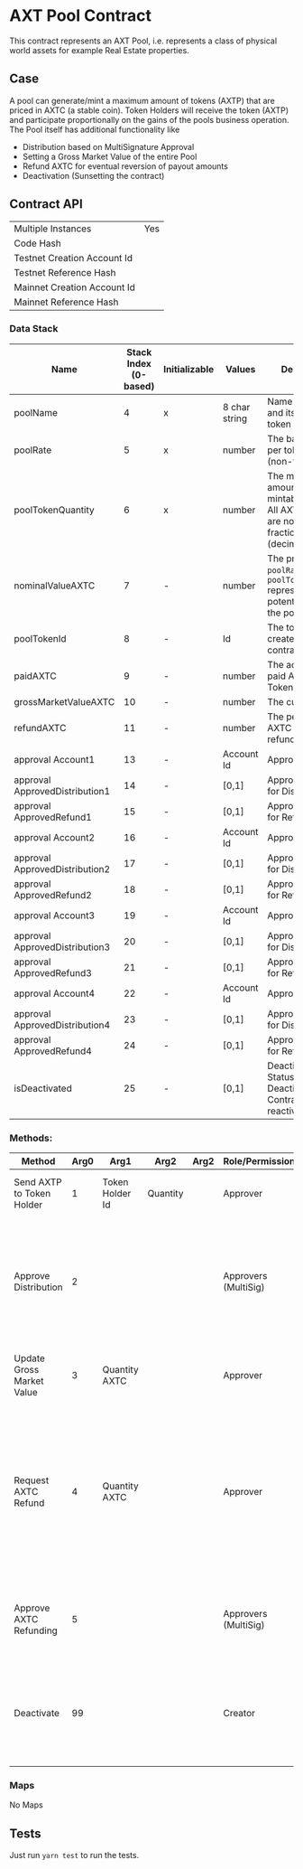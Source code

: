 # AXT Pool Contract

This contract represents an AXT Pool, i.e. represents a class of physical world assets for example Real Estate
properties.

## Case

A pool can generate/mint a maximum amount of tokens (AXTP) that are priced in AXTC (a stable coin). Token Holders will
receive the token (AXTP) and
participate proportionally on the gains of the pools business operation. The Pool itself has additional functionality
like

- Distribution based on MultiSignature Approval
- Setting a Gross Market Value of the entire Pool
- Refund AXTC for eventual reversion of payout amounts
- Deactivation (Sunsetting the contract)

## Contract API

|                             |     |
|-----------------------------|-----|
| Multiple Instances          | Yes |
| Code Hash                   |     |
| Testnet Creation Account Id |     |
| Testnet Reference Hash      |     |
| Mainnet Creation Account Id |     |
| Mainnet Reference Hash      |     |

### Data Stack

| Name                           | Stack Index (0-based) | Initializable | Values        | Description                                                                                      |
|--------------------------------|-----------------------|---------------|---------------|--------------------------------------------------------------------------------------------------|
| poolName                       | 4                     | x             | 8 char string | Name of the Pool and its emitted token                                                           |
| poolRate                       | 5                     | x             | number        | The base price per token in AXTC (non-fractional                                                 |
| poolTokenQuantity              | 6                     | x             | number        | The maximum amount of mintable tokens. All AXTP tokens are non-fractional/integral (decimals: 0) |
| nominalValueAXTC               | 7                     | -             | number        | The product of `poolRate` and `poolTokenQuantity` representing the potential value of the pool   |
| poolTokenId                    | 8                     | -             | Id            | The token's Id created by the contract                                                           |
| paidAXTC                       | 9                     | -             | number        | The accumulated paid AXTC to Token Holders                                                       |
| grossMarketValueAXTC           | 10                    | -             | number        | The current GMV                                                                                  |
| refundAXTC                     | 11                    | -             | number        | The pending AXTC to be refunded                                                                  |
| approval Account1              | 13                    | -             | Account Id    | Approval Account                                                                                 |
| approval ApprovedDistribution1 | 14                    | -             | [0,1]         | Approval Status for Distribution                                                                 |
| approval ApprovedRefund1       | 15                    | -             | [0,1]         | Approval Status for Refund                                                                       |
| approval Account2              | 16                    | -             | Account Id    | Approval Account                                                                                 |
| approval ApprovedDistribution2 | 17                    | -             | [0,1]         | Approval Status for Distribution                                                                 |
| approval ApprovedRefund2       | 18                    | -             | [0,1]         | Approval Status for Refund                                                                       |
| approval Account3              | 19                    | -             | Account Id    | Approval Account                                                                                 |
| approval ApprovedDistribution3 | 20                    | -             | [0,1]         | Approval Status for Distribution                                                                 |
| approval ApprovedRefund3       | 21                    | -             | [0,1]         | Approval Status for Refund                                                                       |
| approval Account4              | 22                    | -             | Account Id    | Approval Account                                                                                 |
| approval ApprovedDistribution4 | 23                    | -             | [0,1]         | Approval Status for Distribution                                                                 |
| approval ApprovedRefund4       | 24                    | -             | [0,1]         | Approval Status for Refund                                                                       |
| isDeactivated                  | 25                    | -             | [0,1]         | Deactivation Status - Deactivated Contract are not reactive anymore                              |                 

### Methods:

| Method                    | Arg0 | Arg1            | Arg2     | Arg2 | Role/Permission      | Description                                                                                                                                              |
|---------------------------|------|-----------------|----------|------|----------------------|----------------------------------------------------------------------------------------------------------------------------------------------------------|
| Send AXTP to Token Holder | 1    | Token Holder Id | Quantity |      | Approver             | Sends Pool Tokens to Token Holder.                                                                                                                       |
| Approve Distribution      | 2    |                 |          |      | Approvers (MultiSig) | Approves a distribution (when having AXTC balance) to Token Holders. Needs 3/4 approvals to trigerr distribution                                         |
| Update Gross Market Value | 3    | Quantity AXTC   |          |      | Approver             | Updates the Gross Market Value (in AXTC) of this Asset Pool                                                                                              |
| Request AXTC Refund       | 4    | Quantity AXTC   |          |      | Approver             | Request the refund of AXTC to Master Contract. This can be used to reduce/revert the Distribution to Token Holders. A new request overwrites an old one. |
| Approve AXTC Refunding    | 5    |                 |          |      | Approvers (MultiSig) | Approves requested AXTC refunding. Needs 3/4 to trigger refunding.                                                                                       |
| Deactivate                | 99   |                 |          |      | Creator              | Sets contract as deactivated and sends all AXTC to Master Contract, and all Signa to Creator.                                                            |

### Maps

No Maps

## Tests

Just run `yarn test` to run the tests.
